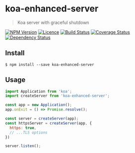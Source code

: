 # koa-enhanced-server
> Koa server with graceful shutdown

[![NPM Version][npm-img]][npm-link]
[![Licence][licence-img]][licence-link]
[![Build Status][travis-img]][travis-link]
[![Coverage Status][codecov-img]][codecov-link]
[![Dependency Status][gemnasium-img]][gemnasium-link]


## Install

```
$ npm install --save koa-enhanced-server
```


## Usage

```js
import Application from 'koa';
import createServer from 'koa-enhanced-server';

const app = new Application();
app.onExit = () => Promise.resolve();

const server = createServer(app);
const httpsServer = createServer(app, { 
  https: true,
  // ...TLS options
})

server.listen();
```


[npm-img]: https://img.shields.io/npm/v/koa-enhanced-server.svg?style=flat-square
[npm-link]: https://www.npmjs.com/package/koa-enhanced-server

[licence-img]: https://img.shields.io/npm/l/koa-enhanced-server.svg?style=flat-square
[licence-link]: LICENCE.md

[travis-img]: https://img.shields.io/travis/SimonDegraeve/koa-enhanced-server.svg?style=flat-square
[travis-link]: https://travis-ci.org/SimonDegraeve/koa-enhanced-server

[codecov-img]: https://img.shields.io/codecov/c/github/SimonDegraeve/koa-enhanced-server/master.svg?style=flat-square
[codecov-link]: https://codecov.io/github/SimonDegraeve/koa-enhanced-server?branch=master

[gemnasium-img]: https://img.shields.io/gemnasium/SimonDegraeve/koa-enhanced-server.svg?style=flat-square
[gemnasium-link]: https://gemnasium.com/github.com/SimonDegraeve/koa-enhanced-server
